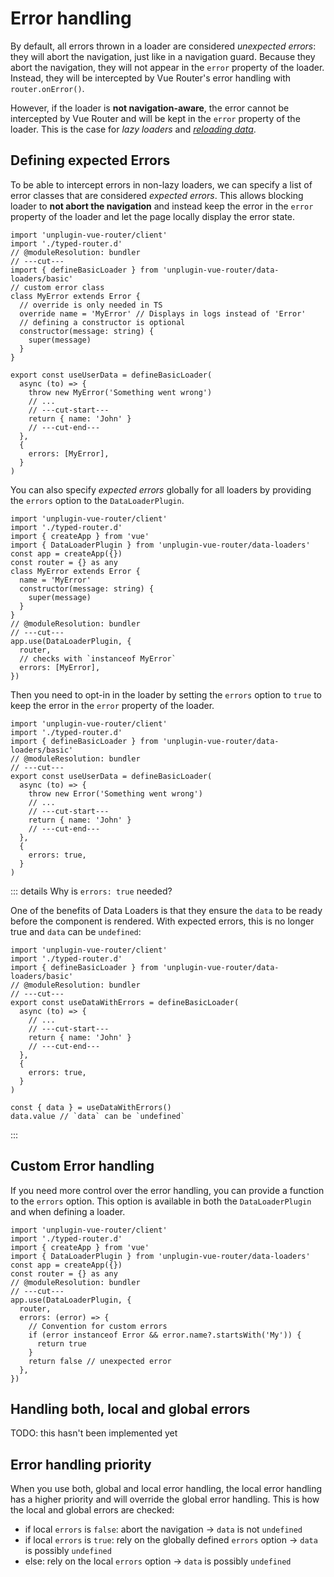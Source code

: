 # Error handling

By default, all errors thrown in a loader are considered _unexpected errors_: they will abort the navigation, just like in a navigation guard. Because they abort the navigation, they will not appear in the `error` property of the loader. Instead, they will be intercepted by Vue Router's error handling with `router.onError()`.

However, if the loader is **not navigation-aware**, the error cannot be intercepted by Vue Router and will be kept in the `error` property of the loader. This is the case for _lazy loaders_ and [_reloading data_](./reloading-data.md).

## Defining expected Errors

To be able to intercept errors in non-lazy loaders, we can specify a list of error classes that are considered _expected errors_. This allows blocking loader to **not abort the navigation** and instead keep the error in the `error` property of the loader and let the page locally display the error state.

```ts{3-10,14,18} twoslash
import 'unplugin-vue-router/client'
import './typed-router.d'
// @moduleResolution: bundler
// ---cut---
import { defineBasicLoader } from 'unplugin-vue-router/data-loaders/basic'
// custom error class
class MyError extends Error {
  // override is only needed in TS
  override name = 'MyError' // Displays in logs instead of 'Error'
  // defining a constructor is optional
  constructor(message: string) {
    super(message)
  }
}

export const useUserData = defineBasicLoader(
  async (to) => {
    throw new MyError('Something went wrong')
    // ...
    // ---cut-start---
    return { name: 'John' }
    // ---cut-end---
  },
  {
    errors: [MyError],
  }
)
```

You can also specify _expected errors_ globally for all loaders by providing the `errors` option to the `DataLoaderPlugin`.

```ts{4} twoslash
import 'unplugin-vue-router/client'
import './typed-router.d'
import { createApp } from 'vue'
import { DataLoaderPlugin } from 'unplugin-vue-router/data-loaders'
const app = createApp({})
const router = {} as any
class MyError extends Error {
  name = 'MyError'
  constructor(message: string) {
    super(message)
  }
}
// @moduleResolution: bundler
// ---cut---
app.use(DataLoaderPlugin, {
  router,
  // checks with `instanceof MyError`
  errors: [MyError],
})
```

Then you need to opt-in in the loader by setting the `errors` option to `true` to keep the error in the `error` property of the loader.

```ts{7} twoslash
import 'unplugin-vue-router/client'
import './typed-router.d'
import { defineBasicLoader } from 'unplugin-vue-router/data-loaders/basic'
// @moduleResolution: bundler
// ---cut---
export const useUserData = defineBasicLoader(
  async (to) => {
    throw new Error('Something went wrong')
    // ...
    // ---cut-start---
    return { name: 'John' }
    // ---cut-end---
  },
  {
    errors: true,
  }
)
```

::: details Why is `errors: true` needed?

One of the benefits of Data Loaders is that they ensure the `data` to be ready before the component is rendered. With expected errors, this is no longer true and `data` can be `undefined`:

```ts{11} twoslash
import 'unplugin-vue-router/client'
import './typed-router.d'
import { defineBasicLoader } from 'unplugin-vue-router/data-loaders/basic'
// @moduleResolution: bundler
// ---cut---
export const useDataWithErrors = defineBasicLoader(
  async (to) => {
    // ...
    // ---cut-start---
    return { name: 'John' }
    // ---cut-end---
  },
  {
    errors: true,
  }
)

const { data } = useDataWithErrors()
data.value // `data` can be `undefined`
```

:::

## Custom Error handling

If you need more control over the error handling, you can provide a function to the `errors` option. This option is available in both the `DataLoaderPlugin` and when defining a loader.

```ts{3-9} twoslash
import 'unplugin-vue-router/client'
import './typed-router.d'
import { createApp } from 'vue'
import { DataLoaderPlugin } from 'unplugin-vue-router/data-loaders'
const app = createApp({})
const router = {} as any
// @moduleResolution: bundler
// ---cut---
app.use(DataLoaderPlugin, {
  router,
  errors: (error) => {
    // Convention for custom errors
    if (error instanceof Error && error.name?.startsWith('My')) {
      return true
    }
    return false // unexpected error
  },
})
```

## Handling both, local and global errors

TODO: this hasn't been implemented yet

## Error handling priority

When you use both, global and local error handling, the local error handling has a higher priority and will override the global error handling. This is how the local and global errors are checked:

- if local `errors` is `false`: abort the navigation -> `data` is not `undefined`
- if local `errors` is `true`: rely on the globally defined `errors` option -> `data` is possibly `undefined`
- else: rely on the local `errors` option -> `data` is possibly `undefined`

